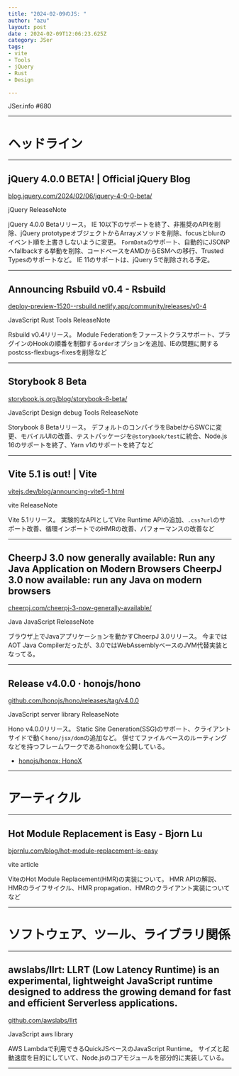 ```yaml
---
title: "2024-02-09のJS: "
author: "azu"
layout: post
date : 2024-02-09T12:06:23.625Z
category: JSer
tags:
- vite
- Tools
- jQuery
- Rust
- Design

---
```


JSer.info #680

----

<h1 class="site-genre">ヘッドライン</h1>

----

## jQuery 4.0.0 BETA! | Official jQuery Blog
[blog.jquery.com/2024/02/06/jquery-4-0-0-beta/](https://blog.jquery.com/2024/02/06/jquery-4-0-0-beta/ "jQuery 4.0.0 BETA! | Official jQuery Blog")
<p class="jser-tags jser-tag-icon"><span class="jser-tag">jQuery</span> <span class="jser-tag">ReleaseNote</span></p>

jQuery 4.0.0 Betaリリース。
IE 10以下のサポートを終了、非推奨のAPIを削除、jQuery prototypeオブジェクトからArrayメソッドを削除、focusとblurのイベント順を上書きしないように変更。
`FormData`のサポート、自動的にJSONPへfallbackする挙動を削除、コードベースをAMDからESMへの移行、Trusted Typesのサポートなど。
IE 11のサポートは、jQuery 5で削除される予定。


----

## Announcing Rsbuild v0.4 - Rsbuild
[deploy-preview-1520--rsbuild.netlify.app/community/releases/v0-4](https://deploy-preview-1520--rsbuild.netlify.app/community/releases/v0-4 "Announcing Rsbuild v0.4 - Rsbuild")
<p class="jser-tags jser-tag-icon"><span class="jser-tag">JavaScript</span> <span class="jser-tag">Rust</span> <span class="jser-tag">Tools</span> <span class="jser-tag">ReleaseNote</span></p>

Rsbuild v0.4リリース。
Module Federationをファーストクラスサポート、プラグインのHookの順番を制御する`order`オプションを追加、IEの問題に関するpostcss-flexbugs-fixesを削除など


----

## Storybook 8 Beta
[storybook.js.org/blog/storybook-8-beta/](https://storybook.js.org/blog/storybook-8-beta/ "Storybook 8 Beta")
<p class="jser-tags jser-tag-icon"><span class="jser-tag">JavaScript</span> <span class="jser-tag">Design</span> <span class="jser-tag">debug</span> <span class="jser-tag">Tools</span> <span class="jser-tag">ReleaseNote</span></p>

Storybook 8 Betaリリース。
デフォルトのコンパイラをBabelからSWCに変更、モバイルUIの改善、テストパッケージを`@storybook/test`に統合、Node.js 16のサポートを終了、Yarn v1のサポートを終了など


----

## Vite 5.1 is out! | Vite
[vitejs.dev/blog/announcing-vite5-1.html](https://vitejs.dev/blog/announcing-vite5-1.html "Vite 5.1 is out! | Vite")
<p class="jser-tags jser-tag-icon"><span class="jser-tag">vite</span> <span class="jser-tag">ReleaseNote</span></p>

Vite 5.1リリース。
実験的なAPIとしてVite Runtime APIの追加、`.css?url`のサポート改善、循環インポートでのHMRの改善、パフォーマンスの改善など


----

## CheerpJ 3.0 now generally available: Run any Java Application on Modern Browsers CheerpJ 3.0 now available: run any Java on modern browsers
[cheerpj.com/cheerpj-3-now-generally-available/](https://cheerpj.com/cheerpj-3-now-generally-available/ "CheerpJ 3.0 now generally available: Run any Java Application on Modern Browsers CheerpJ 3.0 now available: run any Java on modern browsers")
<p class="jser-tags jser-tag-icon"><span class="jser-tag">Java</span> <span class="jser-tag">JavaScript</span> <span class="jser-tag">ReleaseNote</span></p>

ブラウザ上でJavaアプリケーションを動かすCheerpJ 3.0リリース。
今まではAOT Java Compilerだったが、3.0ではWebAssemblyベースのJVM代替実装となってる。


----

## Release v4.0.0 · honojs/hono
[github.com/honojs/hono/releases/tag/v4.0.0](https://github.com/honojs/hono/releases/tag/v4.0.0 "Release v4.0.0 · honojs/hono")
<p class="jser-tags jser-tag-icon"><span class="jser-tag">JavaScript</span> <span class="jser-tag">server</span> <span class="jser-tag">library</span> <span class="jser-tag">ReleaseNote</span></p>

Hono v4.0.0リリース。
Static Site Generation(SSG)のサポート、クライアントサイドで動く`hono/jsx/dom`の追加など。
併せてファイルベースのルーティングなどを持つフレームワークであるhonoxを公開している。

- [honojs/honox: HonoX](https://github.com/honojs/honox "honojs/honox: HonoX")

----
<h1 class="site-genre">アーティクル</h1>

----

## Hot Module Replacement is Easy - Bjorn Lu
[bjornlu.com/blog/hot-module-replacement-is-easy](https://bjornlu.com/blog/hot-module-replacement-is-easy "Hot Module Replacement is Easy - Bjorn Lu")
<p class="jser-tags jser-tag-icon"><span class="jser-tag">vite</span> <span class="jser-tag">article</span></p>

ViteのHot Module Replacement(HMR)の実装について。
HMR APIの解説、HMRのライフサイクル、HMR propagation、HMRのクライアント実装についてなど


----
<h1 class="site-genre">ソフトウェア、ツール、ライブラリ関係</h1>

----

## awslabs/llrt: LLRT (Low Latency Runtime) is an experimental, lightweight JavaScript runtime designed to address the growing demand for fast and efficient Serverless applications.
[github.com/awslabs/llrt](https://github.com/awslabs/llrt "awslabs/llrt: LLRT (Low Latency Runtime) is an experimental, lightweight JavaScript runtime designed to address the growing demand for fast and efficient Serverless applications.")
<p class="jser-tags jser-tag-icon"><span class="jser-tag">JavaScript</span> <span class="jser-tag">aws</span> <span class="jser-tag">library</span></p>

AWS Lambdaで利用できるQuickJSベースのJavaScript Runtime。
サイズと起動速度を目的にしていて、Node.jsのコアモジュールを部分的に実装している。


----
